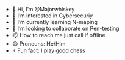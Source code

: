 - 👋 Hi, I’m @Majorwhiskey
- 👀 I’m interested in Cybersecuriy
- 🌱 I’m currently learning N-maping
- 💞️ I’m looking to collaborate on Pen-testing
- 📫 How to reach me just call if offline
- 😄 Pronouns: He/Him
- ⚡ Fun fact: I play good chess


<!---
Majorwhiskey/Majorwhiskey is a ✨ special ✨ repository because its `README.md` (this file) appears on your GitHub profile.
You can click the Preview link to take a look at your changes.
--->

